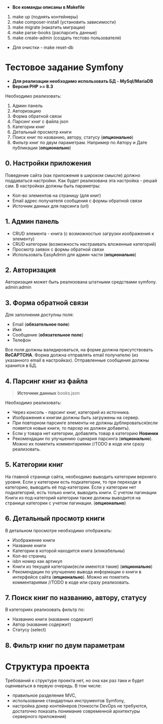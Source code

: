 * **Все команды описаны в Makefile**
1. make up (поднять контейнеры)
2. make composer-install (установить зависимости)
3. make migrate (накатить миграции)
4. make parse-books (распарсить данные)
5. make create-admin (создать тестово пользователя)
* Для очистки - make reset-db

# Тестовое задание Symfony

* **Для реализации необходимо использовать БД - MySql/MariaDB**
* **Версия PHP >= 8.3**

Необходимо реализовать:
1. Админ панель
2. Авторизацию
3. Форма обратной связи
4. Парсинг книг с файла json
5. Категории книг
6. Детальный просмотр книги
7. Поиск книг по названию, автору, статусу (**опционально**)
8. Фильтр книг по двум параметрам. Например по Автору и Дате публикации (**опционально**)


## 0. Настройки приложения
Поведение сайта (как приложения в широком смысле) должно поддаваться настройки. Как будет реализована эта настройка - решай сам.
В настройках должны быть параметры:
* Кол-во элементов на страницу (для книг)
* Email адрес получателя сообщения с формы обратной связи
* Источник данных для парсинга (url)

## 1. Админ панель
* CRUD элемента - книга (с возможностью загрузки изображения к элементу)
* CRUD категории (возможность настраивать вложенные категорий)
* Просмотр заявок с формы обратной связи
* Использовать EasyAdmin для админ части (**опционально**)

## 2. Авторизация
Авторизация может быть реализована штатными средствами symfony.
admin:admin

## 3. Форма обратной связи
Для заполнения доступны поля:
* Email (**обязательное поле**)
* Имя
* Сообщение (**обязательное поле**)
* Телефон

Все поля должны валидироваться, на форме должна присутствовать **ReCAPTCHA**.
Форма должна отправлять email получателю (из указанного email в настройках).
Отправленные сообщения должны хранится в БД.

## 4. Парсинг книг из файла
> **Источник данных** books.json

Необходимо реализовать:
* Через консоль - парсинг книг, категорий из источника.
* Изображения к книгам должны быть загружены на сервер.
* При повторном парсинге элементы не должны дублироваться(если появятся новые книги, то парсер их должен добавить).
* Если у товара нет категории, добавлять товар в категорию **Новинки**
* Рекомендации по улучшению сценария парсинга (**опционально**). Можно их пометить комментариями //TODO в коде или сразу реализовать.

## 5. Категории книг
На главной странице сайта, необходимо выводить категории верхнего уровня.
Если у категории есть подкатегории, то при переходе в категорию, выводить её под-категории.
Если у категории нет подкатегорий, есть только книги, выводить книги. С учетом пагинации
Книги из под-категорий категории также должны выводится на странице категории с учетом пагинации. (**опционально**)

## 6. Детальный просмотр книги
В детальном просмотре необходимо отображать:
* Изображение книги
* Название книги
* Категории в которой находится книга (кликабельны)
* Кол-во страниц
* isbn номер как артикул
* Книги из текущей категории(если имеются такие) (**опционально**)
* Рекомендации по улучшению вывода информации о книги в интерфейсе сайта (**опционально**). Можно их пометить комментариями //TODO в коде или сразу реализовать.

## 7. Поиск книг по названию, автору, статусу
В категориях реализовать фильтр по:
* Названию книги (название содержит)
* Автор (название содержит)
* Статусу (select)

## 8. Фильтр книг по двум параметрам

# Структура проекта
Требований к структуре проекта нет, но она как раз таки и будет оцениваться в первую очередь. В том числе:
- правильное разделение MVC,
- использование стандартных инструментов Symfony,
- настройка докер контейнеров (тонкости DevOps не требуются, достаточно показать понимание современной архитектуры серверного приложения)